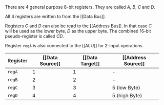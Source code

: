 There are 4 general purpose 8-bit registers. They are called $A$, $B$, $C$ and $D$.

All 4 registers are written to from the [[Data Bus]].

Registers $C$ and $D$ can also be read to the [[Address Bus]]. In that case $C$ will be used as the lower byte, $D$ as the upper byte. The combined 16-bit pseudo-register is called $CD$.

Register `regA` is also connected to the [[ALU]] for 2-input operations.

| Register | [[Data Source]] | [[Data Target]] | [[Address Source]] |
| -------- | --------------- | --------------- | ------------------ |
| `regA`   | 1               | 1               | -                  |
| `regB`   | 2               | 2               | -                  |
| `regC`   | 3               | 3               | 5 (low Byte)       |
| `regD`   | 4               | 4               | 5 (high Byte)      |
